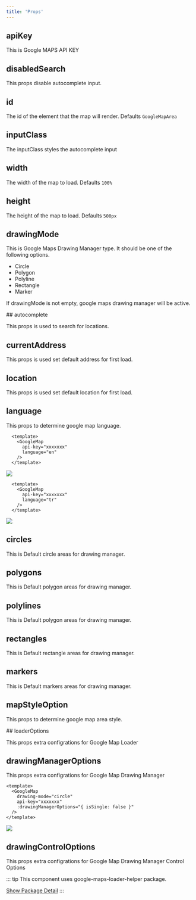 ```yaml
---
title: 'Props'
---
```


## apiKey
This is Google MAPS API KEY

## disabledSearch
This props disable autocomplete input.

## id
The id of the element that the map will render. Defaults `GoogleMapArea`

## inputClass
The inputClass styles the autocomplete input

## width
The width of the map to load. Defaults `100%`

## height
The height of the map to load. Defaults `500px`

## drawingMode

This is Google Maps Drawing Manager type.
It should be one of the following options.

  - Circle
  - Polygon
  - Polyline
  - Rectangle
  - Marker

If drawingMode is not empty, google maps drawing manager will be active.

## autocomplete

This props is used to search for locations.

## currentAddress

This props is used set default address for first load.

## location

This props is used set default location for first load.

## language

This props to determine google map language.

```vue
  <template>
    <GoogleMap
      api-key="xxxxxxx"
      language="en"
    />
  </template>
```

<img src="examples/Lang-EN.png" />

```vue
  <template>
    <GoogleMap
      api-key="xxxxxxx"
      language="tr"
    />
  </template>
```

<img src="examples/Lang-TR.png" />

## circles

This is Default circle areas for drawing manager.

## polygons

This is Default polygon areas for drawing manager.

## polylines

This is Default polygon areas for drawing manager.

## rectangles

This is Default rectangle areas for drawing manager.

## markers

This is Default markers areas for drawing manager.

## mapStyleOption

This props to determine google map area style.

## loaderOptions

This props extra configrations for Google Map Loader

## drawingManagerOptions

This props extra configrations for Google Map Drawing Manager

```vue
<template>
  <GoogleMap
    drawing-mode="circle"
    api-key="xxxxxxx"
    :drawingManagerOptions="{ isSingle: false }"
  />
</template>
```

<img src="examples/MultipleShapes.png"/>

## drawingControlOptions

This props extra configrations for Google Map Drawing Manager Control Options

::: tip
This component uses google-maps-loader-helper package.

[Show Package Detail](https://edisdev.github.io/google-maps-loader-helper/)
:::
